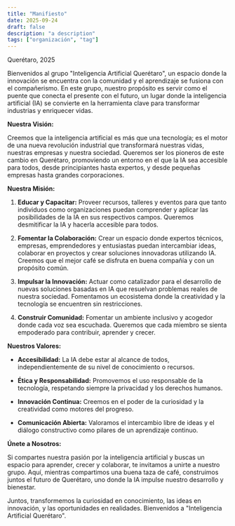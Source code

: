 ```yaml
---
title: "Manifiesto"
date: 2025-09-24
draft: false
description: "a description"
tags: ["organización", "tag"]
---
```


Querétaro, 2025

Bienvenidos al grupo "Inteligencia Artificial Querétaro", un espacio donde la innovación se encuentra con la comunidad y el aprendizaje se fusiona con el compañerismo. En este grupo, nuestro propósito es servir como el puente que conecta el presente con el futuro, un lugar donde la inteligencia artificial (IA) se convierte en la herramienta clave para transformar industrias y enriquecer vidas.

**Nuestra Visión:**

Creemos que la inteligencia artificial es más que una tecnología; es el motor de una nueva revolución industrial que transformará nuestras vidas, nuestras empresas y nuestra sociedad. Queremos ser los pioneros de este cambio en Querétaro, promoviendo un entorno en el que la IA sea accesible para todos, desde principiantes hasta expertos, y desde pequeñas empresas hasta grandes corporaciones.

**Nuestra Misión:**

1. **Educar y Capacitar:** Proveer recursos, talleres y eventos para que tanto individuos como organizaciones puedan comprender y aplicar las posibilidades de la IA en sus respectivos campos. Queremos desmitificar la IA y hacerla accesible para todos.

2. **Fomentar la Colaboración:** Crear un espacio donde expertos técnicos, empresas, emprendedores y entusiastas puedan intercambiar ideas, colaborar en proyectos y crear soluciones innovadoras utilizando IA. Creemos que el mejor café se disfruta en buena compañía y con un propósito común.

3. **Impulsar la Innovación:** Actuar como catalizador para el desarrollo de nuevas soluciones basadas en IA que resuelvan problemas reales de nuestra sociedad. Fomentamos un ecosistema donde la creatividad y la tecnología se encuentren sin restricciones.

4. **Construir Comunidad:** Fomentar un ambiente inclusivo y acogedor donde cada voz sea escuchada. Queremos que cada miembro se sienta empoderado para contribuir, aprender y crecer.

**Nuestros Valores:**

- **Accesibilidad:** La IA debe estar al alcance de todos, independientemente de su nivel de conocimiento o recursos.
  
- **Ética y Responsabilidad:** Promovemos el uso responsable de la tecnología, respetando siempre la privacidad y los derechos humanos.

- **Innovación Continua:** Creemos en el poder de la curiosidad y la creatividad como motores del progreso.

- **Comunicación Abierta:** Valoramos el intercambio libre de ideas y el diálogo constructivo como pilares de un aprendizaje continuo.

**Únete a Nosotros:**

Si compartes nuestra pasión por la inteligencia artificial y buscas un espacio para aprender, crecer y colaborar, te invitamos a unirte a nuestro grupo. Aquí, mientras compartimos una buena taza de café, construimos juntos el futuro de Querétaro, uno donde la IA impulse nuestro desarrollo y bienestar.

Juntos, transformemos la curiosidad en conocimiento, las ideas en innovación, y las oportunidades en realidades. Bienvenidos a "Inteligencia Artificial Querétaro".
